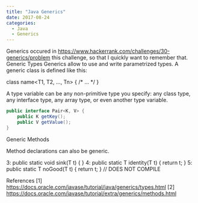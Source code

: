 ```yaml
---
title: "Java Generics"
date: 2017-08-24
categories: 
  - Java
  - Generics
---
```


Generics occured in https://www.hackerrank.com/challenges/30-generics/problem this challenge, so that I quickly want to remember that.
Generic Types
Generics allow to use and write parametrized types. A generic class is defined like this:

class name<T1, T2, ..., Tn> { /* ... */ }

 A type variable can be any non-primitive type you specify: any class type, any interface type, any array type, or even another type 
 variable.

```java
public interface Pair<K, V> {
    public K getKey();
    public V getValue();
}
```

Generic Methods

Method declarations can also be generic. 

3: public static <T> void sink(T t) { }
4: public static <T> T identity(T t) { return t; }
5: public static T noGood(T t) { return t; } // DOES NOT COMPILE


References 
[1] https://docs.oracle.com/javase/tutorial/java/generics/types.html
[2] https://docs.oracle.com/javase/tutorial/extra/generics/methods.html
